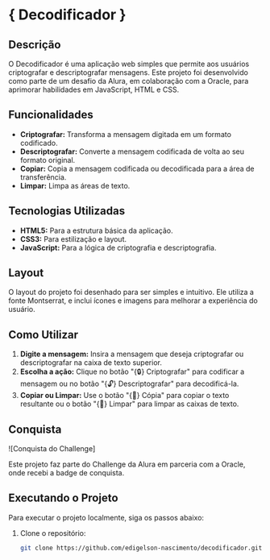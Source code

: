 # { Decodificador }

## Descrição

O Decodificador é uma aplicação web simples que permite aos usuários criptografar e descriptografar mensagens. Este projeto foi desenvolvido como parte de um desafio da Alura, em colaboração com a Oracle, para aprimorar habilidades em JavaScript, HTML e CSS.

## Funcionalidades

- **Criptografar:** Transforma a mensagem digitada em um formato codificado.
- **Descriptografar:** Converte a mensagem codificada de volta ao seu formato original.
- **Copiar:** Copia a mensagem codificada ou decodificada para a área de transferência.
- **Limpar:** Limpa as áreas de texto.

## Tecnologias Utilizadas

- **HTML5:** Para a estrutura básica da aplicação.
- **CSS3:** Para estilização e layout.
- **JavaScript:** Para a lógica de criptografia e descriptografia.

## Layout

O layout do projeto foi desenhado para ser simples e intuitivo. Ele utiliza a fonte Montserrat, e inclui ícones e imagens para melhorar a experiência do usuário.

## Como Utilizar

1. **Digite a mensagem:** Insira a mensagem que deseja criptografar ou descriptografar na caixa de texto superior.
2. **Escolha a ação:** Clique no botão "{🔒} Criptografar" para codificar a mensagem ou no botão "{🔓} Descriptografar" para decodificá-la.
3. **Copiar ou Limpar:** Use o botão "{📝} Cópia" para copiar o texto resultante ou o botão "{🧹} Limpar" para limpar as caixas de texto.

## Conquista

![Conquista do Challenge]

Este projeto faz parte do Challenge da Alura em parceria com a Oracle, onde recebi a badge de conquista.

## Executando o Projeto

Para executar o projeto localmente, siga os passos abaixo:

1. Clone o repositório:
   ```bash
   git clone https://github.com/edigelson-nascimento/decodificador.git
